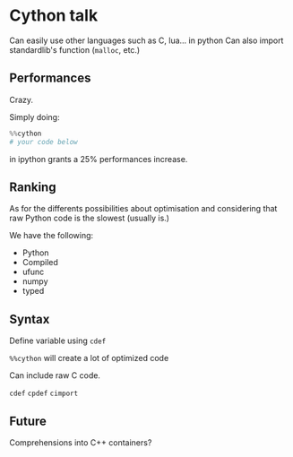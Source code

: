 # Cython talk

Can easily use other languages such as C, lua... in python
Can also import standardlib's function (`malloc`, etc.)

## Performances

Crazy.

Simply doing:
```python
%%cython
# your code below
```
 in ipython grants a 25% performances increase.


## Ranking

As for the differents possibilities about optimisation and
considering that raw Python code is the slowest (usually is.)

We have the following:

- Python
- Compiled
- ufunc
- numpy
- typed


## Syntax

Define variable using `cdef`

`%%cython` will create a lot of optimized code

Can include raw C code.

`cdef`
`cpdef`
`cimport`

## Future

Comprehensions into C++ containers?
